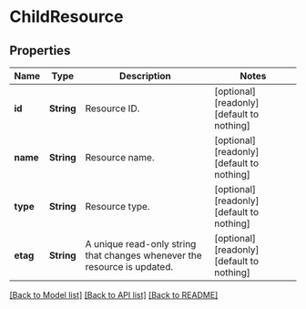 # ChildResource


## Properties
Name | Type | Description | Notes
------------ | ------------- | ------------- | -------------
**id** | **String** | Resource ID. | [optional] [readonly] [default to nothing]
**name** | **String** | Resource name. | [optional] [readonly] [default to nothing]
**type** | **String** | Resource type. | [optional] [readonly] [default to nothing]
**etag** | **String** | A unique read-only string that changes whenever the resource is updated. | [optional] [readonly] [default to nothing]


[[Back to Model list]](../README.md#models) [[Back to API list]](../README.md#api-endpoints) [[Back to README]](../README.md)



